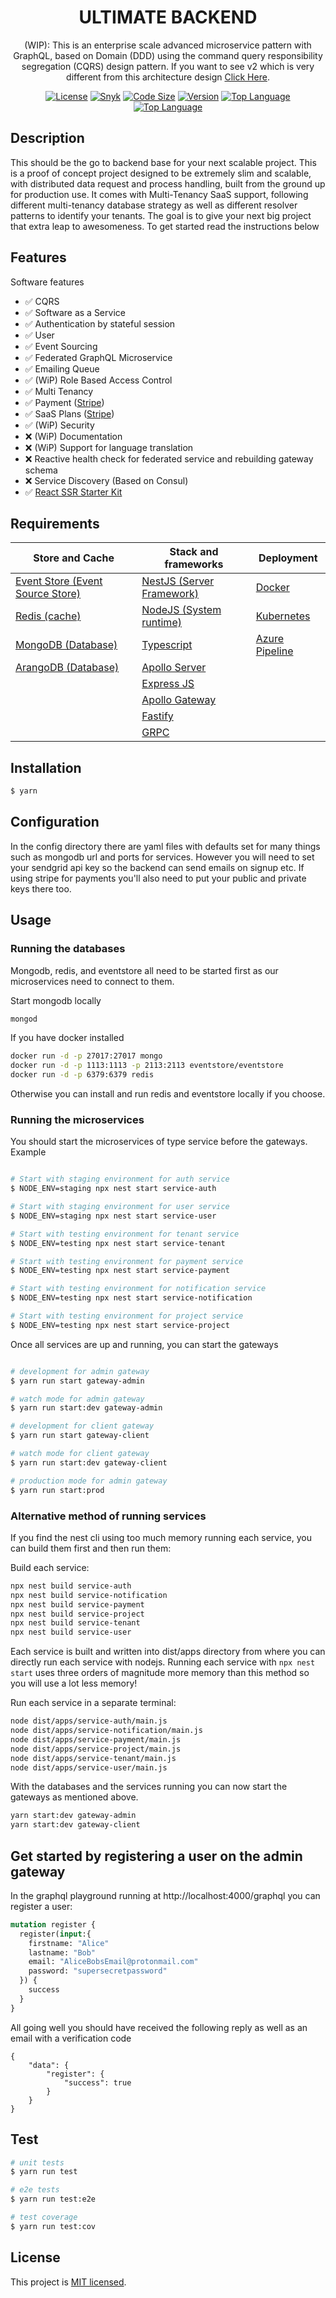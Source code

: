 <h1 align="center">
ULTIMATE BACKEND
</h1>
  
<p align="center">
  <bold>(WIP)</bold>: This is an enterprise scale advanced microservice pattern with GraphQL, based on Domain  (DDD) using the command query responsibility segregation (CQRS) design pattern. If you want to see v2 which is very different from this architecture design <a href="https://github.com/juicycleff/ultimate-backend/tree/next">Click Here</a>.
</p>
    <p align="center">
</p>

<p align="center">
<a href="https://img.shields.io/github/license/juicycleff/ultimate-backend?style=flat-square" target="_blank"><img src="https://img.shields.io/github/license/juicycleff/ultimate-backend?style=flat-square" alt="License"/></a>
<a href="https://img.shields.io/snyk/vulnerabilities/github/juicycleff/ultimate-backend?style=flat-square" target="_blank"><img src="https://img.shields.io/snyk/vulnerabilities/github/juicycleff/ultimate-backend?style=flat-square" alt="Snyk"/></a>
<a href="https://img.shields.io/github/languages/code-size/juicycleff/ultimate-backend?style=flat-square" target="_blank"><img src="https://img.shields.io/github/languages/code-size/juicycleff/ultimate-backend?style=flat-square" alt="Code Size"/></a>
<a href="https://img.shields.io/github/package-json/v/juicycleff/ultimate-backend?style=flat-square" target="_blank"><img src="https://img.shields.io/github/package-json/v/juicycleff/ultimate-backend?style=flat-square" alt="Version"/></a>
<a href="https://img.shields.io/github/languages/top/juicycleff/ultimate-backend?style=flat-square" target="_blank"><img src="https://img.shields.io/github/languages/top/juicycleff/ultimate-backend?style=flat-square" alt="Top Language"/></a>
<a href="https://img.shields.io/codacy/grade/dc460840375d4ac995f5647a5ed10179?style=flat-square" target="_blank"><img src="https://img.shields.io/codacy/grade/dc460840375d4ac995f5647a5ed10179?style=flat-square" alt="Top Language"/></a>
</p>

## Description

This should be the go to backend base for your next scalable project. This is a proof of concept project designed to be extremely slim and scalable, with distributed data request and process handling, built from the ground up for production use. It comes with Multi-Tenancy SaaS support, following different multi-tenancy database strategy as well as different resolver patterns
to identify your tenants. The goal is to give your next big project that extra leap to awesomeness. To get started read the instructions below

## Features

Software features

*   ✅ CQRS
*   ✅ Software as a Service
*   ✅ Authentication by stateful session
*   ✅ User
*   ✅ Event Sourcing
*   ✅ Federated GraphQL Microservice
*   ✅ Emailing Queue
*   ✅ (WiP) Role Based Access Control
*   ✅ Multi Tenancy
*   ✅ Payment ([Stripe](https://stripe.com/))
*   ✅ SaaS Plans ([Stripe](https://stripe.com/))
*   ✅ (WiP) Security
*   ❌ (WiP) Documentation
*   ❌ (WiP) Support for language translation
*   ❌ Reactive health check for federated service and rebuilding gateway schema
*   ❌ Service Discovery (Based on Consul)
*   ✅ [React SSR Starter Kit](https://github.com/juicycleff/ultimate-backend-dashboard)

## Requirements

| Store and Cache                                            | Stack and frameworks                                                                       | Deployment                                                                     |
|------------------------------------------------------------|--------------------------------------------------------------------------------------------|--------------------------------------------------------------------------------|
| [Event Store (Event Source Store)](https://eventstore.org) | [NestJS (Server Framework)](https://nestjs.com)                                            | [Docker](https://www.docker.com/)                                              |
| [Redis (cache)](https://redis.io/)                         | [NodeJS (System runtime)](https://nodejs.org)                                              | [Kubernetes](https://kubernetes.io/)                                           |
| [MongoDB (Database)](https://www.mongodb.com/)             | [Typescript](https://www.typescriptlang.org)                                               | [Azure Pipeline](https://azure.microsoft.com/en-us/services/devops/pipelines/) |
| [ArangoDB (Database)](https://www.arangodb.com/)           | [Apollo Server](https://www.apollographql.com/docs/apollo-server)                          |                                                                                |
|                                                            | [Express JS](https://expressjs.com)                                                        |                                                                                |
|                                                            | [Apollo Gateway](https://www.apollographql.com/docs/apollo-server/federation/introduction) |                                                                                |                                                                               |
|                                                            | [Fastify](https://www.fastify.io)                                                          |                                                                                |                                                                               |
|                                                            | [GRPC](https://grpc.io/)                                                                   |                                                                                |

## Installation

```bash
$ yarn
```

## Configuration

In the config directory there are yaml files with defaults set for many things such as mongodb url and ports for services. However you will need to set your sendgrid api key so the backend can send emails on signup etc. If using stripe for payments you'll also need to put your public and private keys there too.

## Usage

### Running the databases

Mongodb, redis, and eventstore all need to be started first as our microservices need to connect to them.

Start mongodb locally
```bash
mongod
```

If you have docker installed
```bash
docker run -d -p 27017:27017 mongo
docker run -d -p 1113:1113 -p 2113:2113 eventstore/eventstore
docker run -d -p 6379:6379 redis
```

Otherwise you can install and run redis and eventstore locally if you choose.

### Running the microservices

You should start the microservices of type service before the gateways. Example

```bash

# Start with staging environment for auth service
$ NODE_ENV=staging npx nest start service-auth

# Start with staging environment for user service
$ NODE_ENV=staging npx nest start service-user

# Start with testing environment for tenant service
$ NODE_ENV=testing npx nest start service-tenant

# Start with testing environment for payment service
$ NODE_ENV=testing npx nest start service-payment

# Start with testing environment for notification service
$ NODE_ENV=testing npx nest start service-notification

# Start with testing environment for project service
$ NODE_ENV=testing npx nest start service-project
```

Once all services are up and running, you can start the gateways
```bash

# development for admin gateway
$ yarn run start gateway-admin

# watch mode for admin gateway
$ yarn run start:dev gateway-admin

# development for client gateway
$ yarn run start gateway-client

# watch mode for client gateway
$ yarn run start:dev gateway-client

# production mode for admin gateway
$ yarn run start:prod

```

### Alternative method of running services

If you find the nest cli using too much memory running each service, you can build them first and then run them:

Build each service:
```bash
npx nest build service-auth
npx nest build service-notification
npx nest build service-payment
npx nest build service-project
npx nest build service-tenant
npx nest build service-user
```

Each service is built and written into dist/apps directory from where you can directly run each service with nodejs. Running each service with ```npx nest start``` uses three orders of magnitude more memory than this method so you will use a lot less memory!

Run each service in a separate terminal:
```bash
node dist/apps/service-auth/main.js
node dist/apps/service-notification/main.js
node dist/apps/service-payment/main.js
node dist/apps/service-project/main.js
node dist/apps/service-tenant/main.js
node dist/apps/service-user/main.js
```

With the databases and the services running you can now start the gateways as mentioned above.

```bash
yarn start:dev gateway-admin
yarn start:dev gateway-client
```

## Get started by registering a user on the admin gateway

In the graphql playground running at http://localhost:4000/graphql you can register a user:

```graphql
mutation register {
  register(input:{
    firstname: "Alice"
    lastname: "Bob"
    email: "AliceBobsEmail@protonmail.com"
    password: "supersecretpassword"
  }) {
    success
  }
}
```

All going well you should have received the following reply as well as an email with a verification code

```
{
    "data": {
        "register": {
            "success": true
        }
    }
}
```

## Test

```bash
# unit tests
$ yarn run test

# e2e tests
$ yarn run test:e2e

# test coverage
$ yarn run test:cov
```



## License

  This project is [MIT licensed](LICENSE).
